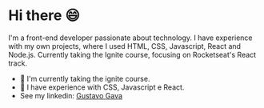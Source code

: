 # Hi there 😄

I'm a front-end developer passionate about technology. I have experience with my own projects, where I used HTML, CSS, Javascript, React and Node.js. Currently taking the Ignite course, focusing on Rocketseat's React track. 

* 🚀 I'm currently taking the ignite course.
* 📖 I have experience with CSS, Javascript e React.
* See my linkedin: [Gustavo Gava](www.linkedin.com/in/gustavo-gava)
